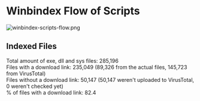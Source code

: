 # Winbindex Flow of Scripts

![winbindex-scripts-flow.png](winbindex-scripts-flow.png)

## Indexed Files

<!--FileStats-->
Total amount of exe, dll and sys files: 285,196  
Files with a download link: 235,049 (89,326 from the actual files, 145,723 from VirusTotal)  
Files without a download link: 50,147 (50,147 weren't uploaded to VirusTotal, 0 weren't checked yet)  
% of files with a download link: 82.4  
<!--/FileStats-->
